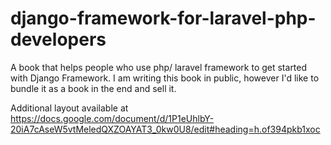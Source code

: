 # django-framework-for-laravel-php-developers
A book that helps people who use php/ laravel framework to get started with Django Framework.
I am writing this book in public, however I'd like to bundle it as a book in the end and sell it.

Additional layout available at https://docs.google.com/document/d/1P1eUhlbY-20iA7cAseW5vtMeledQXZOAYAT3_0kw0U8/edit#heading=h.of394pkb1xoc
